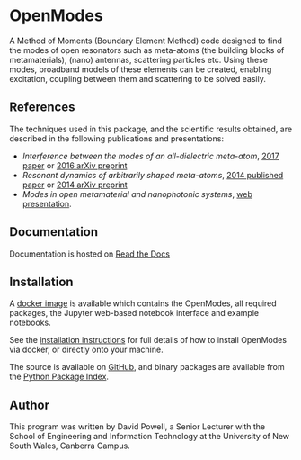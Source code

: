OpenModes
=========

A Method of Moments (Boundary Element Method) code designed to find the
modes of open resonators such as meta-atoms (the building blocks of
metamaterials), (nano) antennas, scattering particles etc. Using these
modes, broadband models of these elements can be created, enabling
excitation, coupling between them and scattering to be solved easily.

References
----------

The techniques used in this package, and the scientific results
obtained, are described in the following publications and presentations:

-   *Interference between the modes of an all-dielectric meta-atom*,
    [2017 paper](http://dx.doi.org/10.1103/PhysRevApplied.7.034006) or
    [2016 arXiv preprint](https://arxiv.org/abs/1610.04980)
-   *Resonant dynamics of arbitrarily shaped meta-atoms*, [2014
    published paper](http://dx.doi.org/10.1103/PhysRevB.90.075108) or
    [2014 arXiv preprint](http://arxiv.org/abs/1405.3759)
-   *Modes in open metamaterial and nanophotonic systems*, [web
    presentation](http://people.physics.anu.edu.au/~dap124/aip2014/).

Documentation
-------------

Documentation is hosted on [Read the Docs](http://openmodes.readthedocs.io/en/latest/)

Installation
------------

A [docker image](https://hub.docker.com/r/davidpowell/openmodes/) is available which contains
the OpenModes, all required packages, the Jupyter web-based notebook interface and example notebooks.

See the [installation instructions](http://openmodes.readthedocs.io/en/latest/install.html)
for full details of how to install OpenModes via docker, or directly onto your machine.

The source is available on [GitHub](https://github.com/DavidPowell/OpenModes), and binary packages
are available from the [Python Package Index](https://pypi.python.org/pypi/OpenModes).

Author
------

This program was written by David Powell, a Senior Lecturer with the
School of Engineering and Information Technology at the University of
New South Wales, Canberra Campus.
